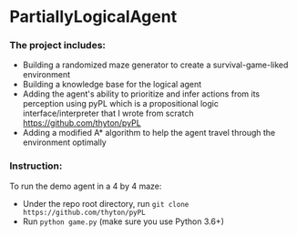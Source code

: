 # PartiallyLogicalAgent
### The project includes:
  - Building a randomized maze generator to create a survival-game-liked environment
  - Building a knowledge base for the logical agent
  - Adding the agent's ability to prioritize and infer actions from its perception using pyPL which is a propositional logic interface/interpreter that I wrote from scratch https://github.com/thyton/pyPL
  - Adding a modified A* algorithm to help the agent travel through the environment optimally

### Instruction:
To run the demo agent in a 4 by 4 maze:
- Under the repo root directory, run `git clone https://github.com/thyton/pyPL`
- Run `python game.py` (make sure you use Python 3.6+)

    